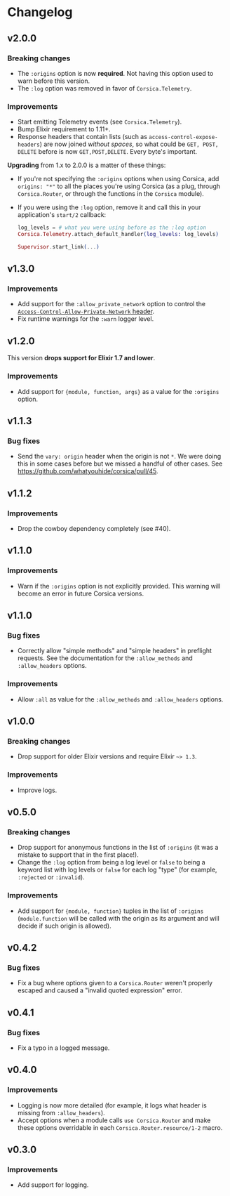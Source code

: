 # Changelog

## v2.0.0

### Breaking changes

  * The `:origins` option is now **required**. Not having this option used to warn before this version.
  * The `:log` option was removed in favor of `Corsica.Telemetry`.

### Improvements

  * Start emitting Telemetry events (see `Corsica.Telemetry`).
  * Bump Elixir requirement to 1.11+.
  * Response headers that contain lists (such as `access-control-expose-headers`) are now joined *without spaces*, so what could be `GET, POST, DELETE` before is now `GET,POST,DELETE`. Every byte's important.

**Upgrading** from 1.x to 2.0.0 is a matter of these things:

  * If you're not specifying the `:origins` options when using Corsica, add `origins: "*"` to all the places you're using Corsica (as a plug, through `Corsica.Router`, or through the functions in the `Corsica` module).

  * If you were using the `:log` option, remove it and call this in your application's `start/2` callback:

    ```elixir
    log_levels = # what you were using before as the :log option
    Corsica.Telemetry.attach_default_handler(log_levels: log_levels)

    Supervisor.start_link(...)
    ```

## v1.3.0

### Improvements

  * Add support for the `:allow_private_network` option to control the [`Access-Control-Allow-Private-Network` header](https://wicg.github.io/private-network-access/#http-headerdef-access-control-allow-private-network).
  * Fix runtime warnings for the `:warn` logger level.

## v1.2.0

This version **drops support for Elixir 1.7 and lower**.

### Improvements

  * Add support for `{module, function, args}` as a value for the `:origins` option.

## v1.1.3

### Bug fixes

  * Send the `vary: origin` header when the origin is not `*`. We were doing this in some cases before but we missed a handful of other cases. See https://github.com/whatyouhide/corsica/pull/45.

## v1.1.2

### Improvements

  * Drop the cowboy dependency completely (see #40).

## v1.1.0

### Improvements

  * Warn if the `:origins` option is not explicitly provided. This warning will become an error in future Corsica versions.

## v1.1.0

### Bug fixes

  * Correctly allow "simple methods" and "simple headers" in preflight requests. See the documentation for the `:allow_methods` and `:allow_headers` options.

### Improvements

  * Allow `:all` as value for the `:allow_methods` and `:allow_headers` options.

## v1.0.0

### Breaking changes

  * Drop support for older Elixir versions and require Elixir `~> 1.3`.

### Improvements

  * Improve logs.

## v0.5.0

### Breaking changes

  * Drop support for anonymous functions in the list of `:origins` (it was a mistake to support that in the first place!).
  * Change the `:log` option from being a log level or `false` to being a keyword list with log levels or `false` for each log "type" (for example, `:rejected` or `:invalid`).

### Improvements

  * Add support for `{module, function}` tuples in the list of `:origins` (`module.function` will be called with the origin as its argument and will decide if such origin is allowed).

## v0.4.2

### Bug fixes

  * Fix a bug where options given to a `Corsica.Router` weren't properly escaped and caused a "invalid quoted expression" error.

## v0.4.1

### Bug fixes

  * Fix a typo in a logged message.

## v0.4.0

### Improvements

  * Logging is now more detailed (for example, it logs what header is missing from `:allow_headers`).
  * Accept options when a module calls `use Corsica.Router` and make these options overridable in each `Corsica.Router.resource/1-2` macro.

## v0.3.0

### Improvements

* Add support for logging.
